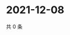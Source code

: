 # 2021-12-08

共 0 条

<!-- BEGIN WEIBO -->
<!-- 最后更新时间 Wed Dec 08 2021 07:15:19 GMT+0800 (China Standard Time) -->

<!-- END WEIBO -->

